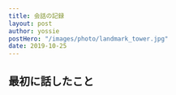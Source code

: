 ```yaml
---
title: 会話の記録
layout: post
author: yossie
postHero: "/images/photo/landmark_tower.jpg"
date: 2019-10-25
---
```


## 最初に話したこと
